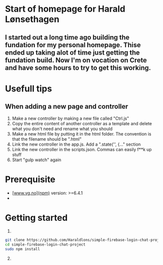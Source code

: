 # Start of homepage for Harald Lønsethagen

## I started out a long time ago building the fundation for my personal homepage. Thise ended up taking alot of time just getting the fundation build. Now I'm on vocation on Crete and have some hours to try to get this working.


# Usefull tips
## When adding a new page and controller
1. Make a new controller by making a new file called "<pageName>Ctrl.js"
2. Copy the entire content of another controller as a template and delete what you don't need and rename what you should
3. Make a new html file by putting it in the html folder. The convention is that the filename should be "<pageName>.html" 
4. Link the new controller in the app.js. Add a ".state('<controllerName>', {..." section
5. Link the new controller in the scripts.json. Commas can easily f**k up stuff
6. Start "gulp watch" again

# Prerequisite 
- [www.vg.no](npm) version: >=6.4.1  
- 
# Getting started
1. 
```bash
git clone https://github.com/Haraldlons/simple-firebase-login-chat-project.git
cd simple-firebase-login-chat-project
sudo npm install
```
2. 

